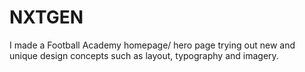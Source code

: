 # NXTGEN

I made a Football Academy homepage/ hero page trying out new and unique design concepts such as layout, typography and imagery. 
